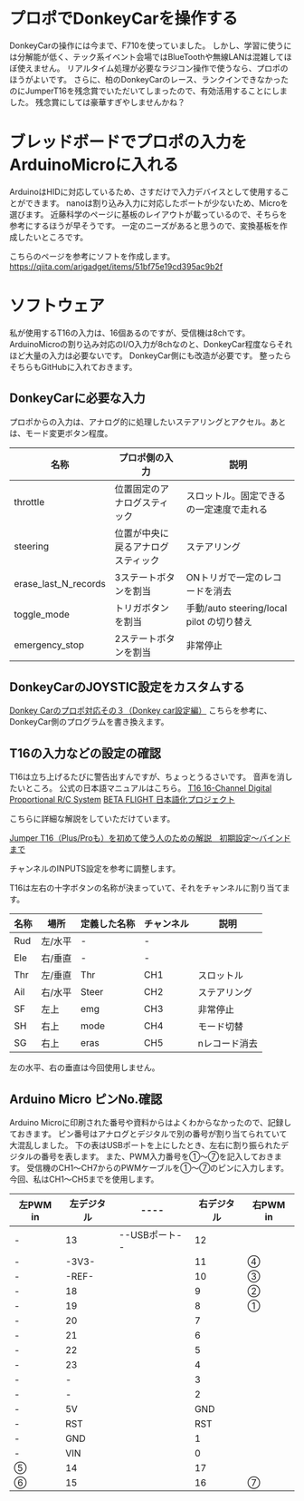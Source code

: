 
# プロポでDonkeyCarを操作する
DonkeyCarの操作には今まで、F710を使っていました。
しかし、学習に使うには分解能が低く、テック系イベント会場ではBlueToothや無線LANは混雑してほぼ使えません。
リアルタイム処理が必要なラジコン操作で使うなら、プロポのほうがよいです。
さらに、柏のDonkeyCarのレース、ランクインできなかったのにJumperT16を残念賞でいただいてしまったので、有効活用することにしました。
残念賞にしては豪華すぎやしませんかね？

# ブレッドボードでプロポの入力をArduinoMicroに入れる
ArduinoはHIDに対応しているため、さすだけで入力デバイスとして使用することができます。
nanoは割り込み入力に対応したポートが少ないため、Microを選びます。
近藤科学のページに基板のレイアウトが載っているので、そちらを参考にするほうが早そうです。
一定のニーズがあると思うので、変換基板を作成したいところです。

こちらのページを参考にソフトを作成します。
https://qiita.com/arigadget/items/51bf75e19cd395ac9b2f

# ソフトウェア
私が使用するT16の入力は、16個あるのですが、受信機は8chです。ArduinoMicroの割り込み対応のI/O入力が8chなのと、DonkeyCar程度ならそれほど大量の入力は必要ないです。
DonkeyCar側にも改造が必要です。
整ったらそちらもGitHubに入れておきます。

## DonkeyCarに必要な入力
プロポからの入力は、アナログ的に処理したいステアリングとアクセル。あとは、モード変更ボタン程度。

|名称|プロポ側の入力|説明|
|---|---|---|
|throttle|位置固定のアナログスティック|スロットル。固定できるの一定速度で走れる|
|steering|位置が中央に戻るアナログスティック|ステアリング|
|erase_last_N_records|3ステートボタンを割当|ONトリガで一定のレコードを消去
|toggle_mode|トリガボタンを割当|手動/auto steering/local pilot の切り替え
|emergency_stop|2ステートボタンを割当|非常停止

## DonkeyCarのJOYSTIC設定をカスタムする

[Donkey Carのプロポ対応その３（Donkey car設定編）](https://qiita.com/arigadget/items/9396451d6837bbbed79d)
こちらを参考に、DonkeyCar側のプログラムを書き換えます。


## T16の入力などの設定の確認
T16は立ち上げるたびに警告出すんですが、ちょっとうるさいです。
音声を消したいところ。
公式の日本語マニュアルはこちら。
[T16 16-Channel Digital Proportional R/C System](https://drive.google.com/file/d/1er3QyV8o2tyAF2WM-N6u1yPzCu1GZfyi/view)
[BETA FLIGHT 日本語化プロジェクト](https://drive.google.com/file/d/1IqqJVVcwfQFbQZFUbpczUuMlbivy2W39/view)

こちらに詳細な解説をしていただけています。

[Jumper T16（Plus/Proも）を初めて使う人のための解説　初期設定～バインドまで](https://appleroid.com/gadget/jumper-t16-setup-and-settle-issue/)

チャンネルのINPUTS設定を参考に調整します。

T16は左右の十字ボタンの名称が決まっていて、それをチャンネルに割り当てます。

|名称|場所|定義した名称|チャンネル|説明|
|---|---|---|---|---|
|Rud|左/水平|-|-|
|Ele|右/垂直|-|-|
|Thr|左/垂直|Thr|CH1|スロットル|
|Ail|右/水平|Steer|CH2|ステアリング|
|SF|左上|emg|CH3|非常停止|
|SH|右上|mode|CH4|モード切替|
|SG|右上|eras|CH5|nレコード消去|

左の水平、右の垂直は今回使用しません。


## Arduino Micro ピンNo.確認

Arduino Microに印刷された番号や資料からはよくわからなかったので、記録しておきます。
ピン番号はアナログとデジタルで別の番号が割り当てられていて大混乱しました。
下の表はUSBポートを上にしたとき、左右に割り振られたデジタルの番号を表します。
また、PWM入力番号を①～⑦を記入しておきます。
受信機のCH1～CH7からのPWMケーブルを①～⑦のピンに入力します。
今回、私はCH1～CH5までを使用します。

|左PWM in|左デジタル|----|右デジタル|右PWM in|
|---|---|---|---|---|
|-|13|--USBポート--|12|
|-|-3V3-||11|④
|-|-REF-||10|③
|-|18||9|②
|-|19||8|①
|-|20||7
|-|21||6
|-|22||5
|-|23||4
|-|-||3
|-|-||2
|-|5V||GND
|-|RST||RST
|-|GND||1
|-|VIN||0
|⑤|14||17
|⑥|15||16|⑦

